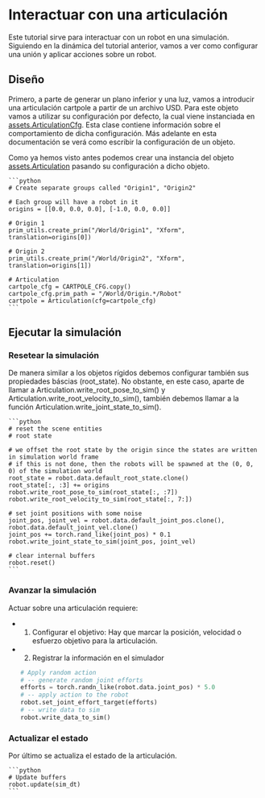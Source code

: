 # Interactuar con una articulación
Este tutorial sirve para interactuar con un robot en una simulación. Siguiendo en la dinámica del tutorial anterior, vamos a ver como configurar una unión y aplicar acciones sobre un robot.
## Diseño
Primero, a parte de generar un plano inferior y una luz, vamos a introducir una articulación cartpole a partir de un archivo USD. Para este objeto vamos a utilizar su configuración por defecto, la cual viene instanciada en [assets.ArticulationCfg](https://isaac-sim.github.io/IsaacLab/main/source/api/lab/isaaclab.assets.html#isaaclab.assets.ArticulationCfg).
Esta clase contiene información sobre el comportamiento de dicha configuración. Más adelante en esta documentación se verá como escribir la configuración de un objeto. 

Como ya hemos visto antes podemos crear una instancia del objeto [assets.Articulation](https://isaac-sim.github.io/IsaacLab/main/source/api/lab/isaaclab.assets.html#isaaclab.assets.Articulation) pasando su configuración a dicho objeto.

    ```python
    # Create separate groups called "Origin1", "Origin2"

    # Each group will have a robot in it
    origins = [[0.0, 0.0, 0.0], [-1.0, 0.0, 0.0]]

    # Origin 1
    prim_utils.create_prim("/World/Origin1", "Xform", translation=origins[0])

    # Origin 2
    prim_utils.create_prim("/World/Origin2", "Xform", translation=origins[1])

    # Articulation
    cartpole_cfg = CARTPOLE_CFG.copy()
    cartpole_cfg.prim_path = "/World/Origin.*/Robot"
    cartpole = Articulation(cfg=cartpole_cfg)
    ```

## Ejecutar la simulación
### Resetear la simulación
De manera similar a los objetos rígidos  debemos configurar también sus propiedades báscias (root_state). No obstante, en este caso, aparte de llamar a Articulation.write_root_pose_to_sim() y Articulation.write_root_velocity_to_sim(), también debemos llamar a la función Articulation.write_joint_state_to_sim().

    ```python
    # reset the scene entities
    # root state
    
    # we offset the root state by the origin since the states are written in simulation world frame
    # if this is not done, then the robots will be spawned at the (0, 0, 0) of the simulation world
    root_state = robot.data.default_root_state.clone()
    root_state[:, :3] += origins
    robot.write_root_pose_to_sim(root_state[:, :7])
    robot.write_root_velocity_to_sim(root_state[:, 7:])

    # set joint positions with some noise
    joint_pos, joint_vel = robot.data.default_joint_pos.clone(), robot.data.default_joint_vel.clone()
    joint_pos += torch.rand_like(joint_pos) * 0.1
    robot.write_joint_state_to_sim(joint_pos, joint_vel)
            
    # clear internal buffers
    robot.reset()
    ```

### Avanzar la simulación
Actuar sobre una articulación requiere:
- 1. Configurar el objetivo: Hay que marcar la posición, velocidad o esfuerzo objetivo para la articulación.
- 2. Registrar la información en el simulador

    ```python
    # Apply random action
    # -- generate random joint efforts
    efforts = torch.randn_like(robot.data.joint_pos) * 5.0
    # -- apply action to the robot
    robot.set_joint_effort_target(efforts)
    # -- write data to sim
    robot.write_data_to_sim()
    ```

### Actualizar el estado
Por último se actualiza el estado de la articulación.

    ```python
    # Update buffers
    robot.update(sim_dt)
    ```


